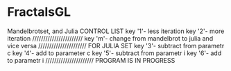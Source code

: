 # FractalsGL
Mandelbrotset, and Julia
CONTROL LIST 
key '1'- less iteration
key '2'- more iteration
///////////////////////
key 'm'- change from mandelbrot to julia and vice versa
//////////////////////
FOR JULIA SET 
key '3'- subtract from parametr c
key '4'- add to parameter c
key '5'- subtract from parametr i
key '6'- add to parametr i 
//////////////////////
PROGRAM IS IN PROGRESS
